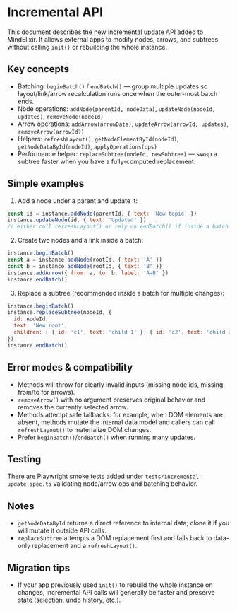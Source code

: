 Incremental API
===============

This document describes the new incremental update API added to MindElixir. It allows external apps to modify nodes, arrows, and subtrees without calling `init()` or rebuilding the whole instance.

Key concepts
------------
- Batching: `beginBatch()` / `endBatch()` — group multiple updates so layout/link/arrow recalculation runs once when the outer-most batch ends.
- Node operations: `addNode(parentId, nodeData)`, `updateNode(nodeId, updates)`, `removeNode(nodeId)`
- Arrow operations: `addArrow(arrowData)`, `updateArrow(arrowId, updates)`, `removeArrow(arrowId?)`
- Helpers: `refreshLayout()`, `getNodeElementById(nodeId)`, `getNodeDataById(nodeId)`, `applyOperations(ops)`
- Performance helper: `replaceSubtree(nodeId, newSubtree)` — swap a subtree faster when you have a fully-computed replacement.

Simple examples
---------------
1) Add a node under a parent and update it:

```js
const id = instance.addNode(parentId, { text: 'New topic' })
instance.updateNode(id, { text: 'Updated' })
// either call refreshLayout() or rely on endBatch() if inside a batch
```

2) Create two nodes and a link inside a batch:

```js
instance.beginBatch()
const a = instance.addNode(rootId, { text: 'A' })
const b = instance.addNode(rootId, { text: 'B' })
instance.addArrow({ from: a, to: b, label: 'A→B' })
instance.endBatch()
```

3) Replace a subtree (recommended inside a batch for multiple changes):

```js
instance.beginBatch()
instance.replaceSubtree(nodeId, {
  id: nodeId,
  text: 'New root',
  children: [ { id: 'c1', text: 'child 1' }, { id: 'c2', text: 'child 2' } ]
})
instance.endBatch()
```

Error modes & compatibility
---------------------------
- Methods will throw for clearly invalid inputs (missing node ids, missing from/to for arrows).
- `removeArrow()` with no argument preserves original behavior and removes the currently selected arrow.
- Methods attempt safe fallbacks: for example, when DOM elements are absent, methods mutate the internal data model and callers can call `refreshLayout()` to materialize DOM changes.
- Prefer `beginBatch()`/`endBatch()` when running many updates.

Testing
-------
There are Playwright smoke tests added under `tests/incremental-update.spec.ts` validating node/arrow ops and batching behavior.

Notes
-----
- `getNodeDataById` returns a direct reference to internal data; clone it if you will mutate it outside API calls.
- `replaceSubtree` attempts a DOM replacement first and falls back to data-only replacement and a `refreshLayout()`.

Migration tips
--------------
- If your app previously used `init()` to rebuild the whole instance on changes, incremental API calls will generally be faster and preserve state (selection, undo history, etc.).

